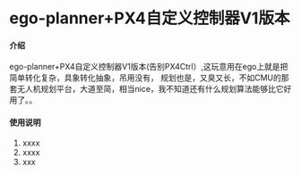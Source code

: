 # ego-planner+PX4自定义控制器V1版本

#### 介绍
ego-planner+PX4自定义控制器V1版本(告别PX4Ctrl）,这玩意用在ego上就是把简单转化复杂，具象转化抽象，吊用没有，
规划也是，又臭又长，不如CMU的那套无人机规划平台，大道至简，相当nice，我不知道还有什么规划算法能够比它好用了。。

#### 使用说明

1.  xxxx
2.  xxxx
3.  xxx